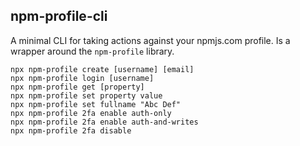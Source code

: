 npm-profile-cli
---------------

A minimal CLI for taking actions against your npmjs.com profile.  Is a
wrapper around the `npm-profile` library.

```
npx npm-profile create [username] [email]
npx npm-profile login [username]
npx npm-profile get [property]
npx npm-profile set property value
npx npm-profile set fullname "Abc Def"
npx npm-profile 2fa enable auth-only
npx npm-profile 2fa enable auth-and-writes
npx npm-profile 2fa disable
```
